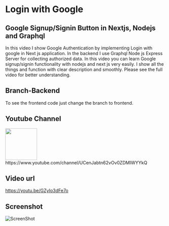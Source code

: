 # Login with Google

## Google Signup/Signin Button in Nextjs, Nodejs and Graphql
In this video I show Google Authentication by implementing Login with google in Next js application. In the backend I use Graphql Node js Express Server for collecting authorized data. In this video you can learn Google signup/signin functionality with nodejs and next js very easily. I show all the things and function with clear description and smoothly. Please see the full video for better understanding.

## Branch-Backend
To see the frontend code just change the branch to frontend.


## Youtube Channel
<img src="https://lh3.googleusercontent.com/d/1TahrzXTmSlN2KDtcZ3lamaJjOLmjqGAM" width="100">
https://www.youtube.com/channel/UCenJabtn62vOv0ZDMIWYYkQ

## Video url
https://youtu.be/GZyIo3dFe7o

## Screenshot
![ScreenShot](https://lh3.googleusercontent.com/d/1e0sm7hrriuQlsiv1LdvkSb3ZCciTWNJn)
